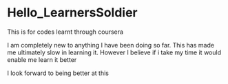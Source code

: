 # Hello_LearnersSoldier
This is for codes learnt through coursera

I am completely new to anything I have been doing so far.
This has made me ultimately slow in learning it.
However I believe if i take my time it would enable me learn it better

I look forward to being better at this
